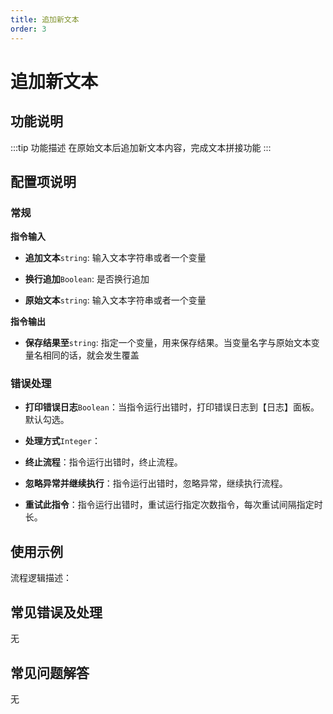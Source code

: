 ```yaml
---
title: 追加新文本
order: 3
---
```


# 追加新文本

## 功能说明

:::tip 功能描述
在原始文本后追加新文本内容，完成文本拼接功能
:::

## 配置项说明

### 常规

**指令输入**

- **追加文本**`string`: 输入文本字符串或者一个变量

- **换行追加**`Boolean`: 是否换行追加

- **原始文本**`string`: 输入文本字符串或者一个变量


**指令输出**

- **保存结果至**`string`: 指定一个变量，用来保存结果。当变量名字与原始文本变量名相同的话，就会发生覆盖

### 错误处理

- **打印错误日志**`Boolean`：当指令运行出错时，打印错误日志到【日志】面板。默认勾选。

- **处理方式**`Integer`：

 - **终止流程**：指令运行出错时，终止流程。

 - **忽略异常并继续执行**：指令运行出错时，忽略异常，继续执行流程。

 - **重试此指令**：指令运行出错时，重试运行指定次数指令，每次重试间隔指定时长。

## 使用示例

流程逻辑描述：

## 常见错误及处理

无

## 常见问题解答

无

